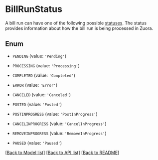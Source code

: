 # BillRunStatus

A bill run can have one of the following possible [statuses](https://knowledgecenter.zuora.com/Zuora_Billing/Bill_your_customers/Automate_billing_document_generation/Bill_runs/AA_Get_started_with_bill_runs#Bill_run_status_types).  The status provides information about how the bill run is being processed in Zuora. 

## Enum

* `PENDING` (value: `'Pending'`)

* `PROCESSING` (value: `'Processing'`)

* `COMPLETED` (value: `'Completed'`)

* `ERROR` (value: `'Error'`)

* `CANCELED` (value: `'Canceled'`)

* `POSTED` (value: `'Posted'`)

* `POSTINPROGRESS` (value: `'PostInProgress'`)

* `CANCELINPROGRESS` (value: `'CancelInProgress'`)

* `REMOVEINPROGRESS` (value: `'RemoveInProgress'`)

* `PAUSED` (value: `'Paused'`)

[[Back to Model list]](../README.md#documentation-for-models) [[Back to API list]](../README.md#documentation-for-api-endpoints) [[Back to README]](../README.md)


